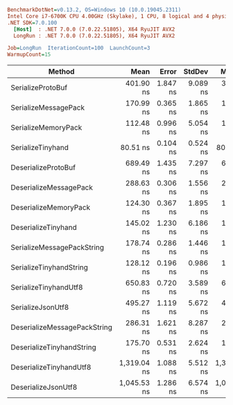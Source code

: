 ``` ini

BenchmarkDotNet=v0.13.2, OS=Windows 10 (10.0.19045.2311)
Intel Core i7-6700K CPU 4.00GHz (Skylake), 1 CPU, 8 logical and 4 physical cores
.NET SDK=7.0.100
  [Host]  : .NET 7.0.0 (7.0.22.51805), X64 RyuJIT AVX2
  LongRun : .NET 7.0.0 (7.0.22.51805), X64 RyuJIT AVX2

Job=LongRun  IterationCount=100  LaunchCount=3  
WarmupCount=15  

```
|                       Method |        Mean |    Error |   StdDev |      Median |   Gen0 | Allocated |
|----------------------------- |------------:|---------:|---------:|------------:|-------:|----------:|
|            SerializeProtoBuf |   401.90 ns | 1.847 ns | 9.089 ns |   397.35 ns | 0.0973 |     408 B |
|         SerializeMessagePack |   170.99 ns | 0.365 ns | 1.865 ns |   171.32 ns | 0.0134 |      56 B |
|          SerializeMemoryPack |   112.48 ns | 0.996 ns | 5.054 ns |   110.51 ns | 0.0229 |      96 B |
|            SerializeTinyhand |    80.51 ns | 0.104 ns | 0.524 ns |    80.72 ns | 0.0134 |      56 B |
|          DeserializeProtoBuf |   689.49 ns | 1.435 ns | 7.297 ns |   686.76 ns | 0.0763 |     320 B |
|       DeserializeMessagePack |   288.63 ns | 0.306 ns | 1.556 ns |   288.71 ns | 0.0668 |     280 B |
|        DeserializeMemoryPack |   124.30 ns | 0.367 ns | 1.895 ns |   123.35 ns | 0.0668 |     280 B |
|          DeserializeTinyhand |   145.02 ns | 1.230 ns | 6.186 ns |   149.17 ns | 0.0668 |     280 B |
|   SerializeMessagePackString |   178.74 ns | 0.286 ns | 1.446 ns |   178.45 ns | 0.0153 |      64 B |
|      SerializeTinyhandString |   128.12 ns | 0.196 ns | 0.986 ns |   127.69 ns | 0.0153 |      64 B |
|        SerializeTinyhandUtf8 |   650.83 ns | 0.720 ns | 3.589 ns |   650.99 ns | 0.0916 |     384 B |
|            SerializeJsonUtf8 |   495.27 ns | 1.119 ns | 5.672 ns |   495.46 ns | 0.0954 |     400 B |
| DeserializeMessagePackString |   286.31 ns | 1.621 ns | 8.287 ns |   281.30 ns | 0.0668 |     280 B |
|    DeserializeTinyhandString |   175.70 ns | 0.531 ns | 2.624 ns |   175.77 ns | 0.0744 |     312 B |
|      DeserializeTinyhandUtf8 | 1,319.04 ns | 1.088 ns | 5.512 ns | 1,321.51 ns | 0.1526 |     640 B |
|          DeserializeJsonUtf8 | 1,045.53 ns | 1.286 ns | 6.574 ns | 1,047.47 ns | 0.2232 |     936 B |
